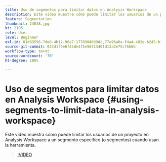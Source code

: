 ```yaml
---
title: Uso de segmentos para limitar datos en Analysis Workspace
description: Este vídeo muestra cómo puede limitar los usuarios de un proyecto en Analysis Workspace a un segmento específico (o segmentos) cuando usan la herramienta.
feature: Segmentation
thumbnail: 24038.jpg
kt: 2105
role: User
level: Beginner
exl-id: 01d83596-7de8-4b12-96e7-1770804b99dc,77a96a0a-f4a4-402e-b245-bfb83622a7e7
source-git-commit: 024d1f9e6f44de4f5e56213401d13a2e75c76b6b
workflow-type: tm+mt
source-wordcount: '70'
ht-degree: 100%

---
```


# Uso de segmentos para limitar datos en Analysis Workspace {#using-segments-to-limit-data-in-analysis-workspace}

Este vídeo muestra cómo puede limitar los usuarios de un proyecto en Analysis Workspace a un segmento específico (o segmentos) cuando usan la herramienta.

>[!VIDEO](https://video.tv.adobe.com/v/24038/?quality=12)
